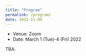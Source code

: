 ```yaml
---
title: "Program"
permalink: /program/
date: 2021-11-09
---
```


- Venue: Zoom
- Date: March 1 (Tue)-4 (Fri) 2022

TBA.